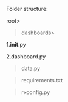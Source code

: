 Folder structure:

root>

>dashboards>

1.__init__.py

2.dashboard.py

>data.py

>requirements.txt

>rxconfig.py
